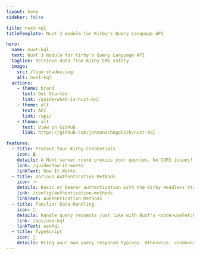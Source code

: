 ```yaml
---
layout: home
sidebar: false

title: nuxt-kql
titleTemplate: Nuxt 3 module for Kirby's Query Language API

hero:
  name: nuxt-kql
  text: Nuxt 3 module for Kirby's Query Language API
  tagline: Retrieve data from Kirby CMS safely.
  image:
    src: /logo-shadow.svg
    alt: nuxt-kql
  actions:
    - theme: brand
      text: Get Started
      link: /guide/what-is-nuxt-kql
    - theme: alt
      text: API
      link: /api/
    - theme: alt
      text: View on GitHub
      link: https://github.com/johannschopplich/nuxt-kql

features:
  - title: Protect Your Kirby Credentials
    icon: 🔒
    details: A Nuxt server route proxies your queries. No CORS issues!
    link: /guide/how-it-works
    linkText: How It Works
  - title: Various Authentication Methods
    icon: 🪢
    details: Basic or bearer authentication with the Kirby Headless Starter.
    link: /config/authentication-methods
    linkText: Authentication Methods
  - title: Familiar Data Handling
    icon: 🤹
    details: Handle query requests just like with Nuxt's <code>useFetch</code> composable. Caching included.
    link: /api/use-kql
    linkText: useKql
  - title: TypeScript
    icon: 🦾
    details: Bring your own query response typings. Otherwise, <code>nuxt-kql</code> will provide defaults for you.
---
```

